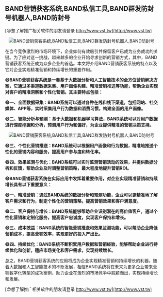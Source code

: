 ## **BAND营销获客系统,BAND私信工具,BAND群发防封号机器人,BAND防封号**

[😍想了解推广相关软件的朋友请登录 http://www.vst.tw](http://www.vst.tw)

 <center><img src="https://vst.tw/MP4/tuiguang/png/4.png" alt="BAND营销获客系统,BAND私信工具,BAND群发防封号机器人,BAND防封号"></center>

在当今竞争激烈的市场环境下，企业如何有效吸引并保留客户已成为业务成功的关键。为了应对这一挑战，越来越多的企业开始寻求创新的营销方式，其中，BAND营销获客系统正成为众多企业的首选。本文将介绍BAND营销获客系统的特点以及它对企业实现精准营销和持续增长的重要作用。

**😄BAND营销获客系统是一套基于大数据分析和人工智能技术的全方位营销解决方案，它通过多渠道数据采集、用户画像构建、精准营销推送等功能，帮助企业实现对客户的精准洞察和个性化营销。其主要特点包括：**

**😄一、全面数据采集：BAND系统可以通过各种在线和线下渠道，包括网站、社交媒体、APP等，实时采集用户行为数据和消费习惯，构建全面的用户画像。**

**😄二、智能分析与预测：基于大数据和机器学习算法，BAND系统可以对用户数据进行深度挖掘和分析，预测用户行为和偏好，为企业提供精准的营销决策支持。**

 <center><img src="https://vst.tw/MP4/tuiguang/png/3.png" alt="BAND营销获客系统,BAND私信工具,BAND群发防封号机器人,BAND防封号"></center>

**😄三、个性化营销推送：BAND系统可以根据用户画像和行为数据，精准地推送个性化的营销内容和服务，提高用户参与度和转化率。**

**😄四、效果监测与优化：BAND系统可以实时监测营销活动的效果，并提供数据分析和反馈，帮助企业及时调整营销策略，最大程度地提升营销ROI。**

**😄BAND营销获客系统在实际应用中发挥着重要作用，对企业实现精准营销和持续增长具有以下重要意义：**

**😄一、精准营销：通过BAND系统的数据分析和预测功能，企业可以更精准地了解客户需求和行为，制定个性化的营销策略，提高营销效果和客户满意度。**

**😄二、客户保持与增长：BAND系统能够帮助企业识别潜在的高价值客户，通过个性化营销和定制化服务，提高客户忠诚度，实现客户保持和增长。**

**😄三、成本效益：BAND系统的智能营销推送和效果监测功能，可以帮助企业降低营销成本，提高营销效率，实现更好的投入产出比。**

**😄四、持续优化：BAND系统不断积累用户数据和营销经验，能够帮助企业进行持续优化和创新，适应市场变化和客户需求，实现持续增长。**

总之，BAND营销获客系统的应用将成为企业实现精准营销和持续增长的利器。随着大数据和人工智能技术的不断发展，相信BAND系统将在未来为更多企业带来营销数字化转型的成功案例，助力企业在激烈的市场竞争中脱颖而出，实现持续增长和发展。

[😍想了解推广相关软件的朋友请登录 http://www.vst.tw](http://www.vst.tw)



